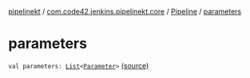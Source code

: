 [pipelinekt](../../index.md) / [com.code42.jenkins.pipelinekt.core](../index.md) / [Pipeline](index.md) / [parameters](./parameters.md)

# parameters

`val parameters: `[`List`](https://kotlinlang.org/api/latest/jvm/stdlib/kotlin.collections/-list/index.html)`<`[`Parameter`](../-parameter/index.md)`>` [(source)](https://github.com/code42/pipelinekt/tree/master/core/src/main/kotlin/com/code42/jenkins/pipelinekt/core/Pipeline.kt#L22)